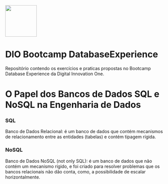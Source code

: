 <img src="https://hermes.digitalinnovation.one/tracks/7df7e300-b035-4b09-a7ad-34d1cb18f9a6.png" width='100' height='100'>

# DIO Bootcamp DatabaseExperience
Repositório contendo os exercícios e praticas propostas no Bootcamp Database Experience da Digital Innovation One.

# O Papel dos Bancos de Dados SQL e NoSQL na Engenharia de Dados

### SQL
Banco de Dados Relacional: é um banco de dados que contém mecanismos de relacionamento entre as entidades (tabelas) e contém tipagem rígida.

### NoSQL
Banco de Dados NoSQL (not only SQL): é um banco de dados que não contém um mecanismo rígido, e foi criado para resolver problemas que os bancos relacionais não dão conta, como, a possibilidade de escalar horizontalmente.

